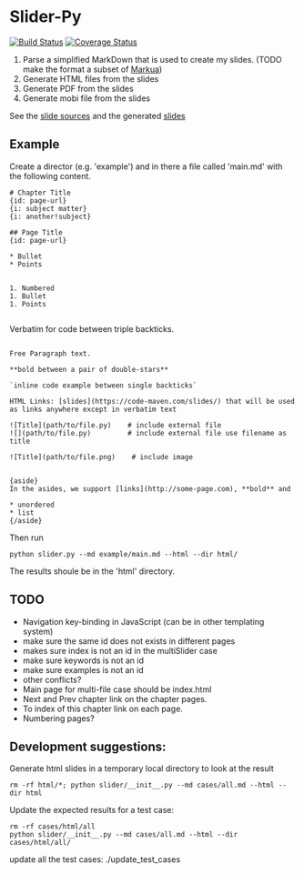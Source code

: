 # Slider-Py
[![Build Status](https://travis-ci.org/szabgab/slider-py.png)](https://travis-ci.org/szabgab/slider-py)
[![Coverage Status](https://coveralls.io/repos/github/szabgab/slider-py/badge.svg?branch=master)](https://coveralls.io/github/szabgab/slider-py?branch=master)


1) Parse a simplified MarkDown that is used to create my slides.  (TODO make the format a subset of [Markua](https://leanpub.com/markua/read))
2) Generate HTML files from the slides
3) Generate PDF from the slides
4) Generate mobi file from the slides

See the [slide sources](https://github.com/szabgab/slides) and the generated [slides](https://code-maven.com/slides/)

## Example

Create a director (e.g. 'example') and in there a file called 'main.md' with the following content.

```
# Chapter Title
{id: page-url}
{i: subject matter}
{i: another!subject}

## Page Title
{id: page-url}

* Bullet
* Points


1. Numbered
1. Bullet
1. Points


   ```
   Verbatim for code between triple backticks.
   ```

Free Paragraph text.

**bold between a pair of double-stars**

`inline code example between single backticks`

HTML Links: [slides](https://code-maven.com/slides/) that will be used as links anywhere except in verbatim text

![Title](path/to/file.py)    # include external file
![](path/to/file.py)         # include external file use filename as title

![Title](path/to/file.png)    # include image


{aside}
In the asides, we support [links](http://some-page.com), **bold** and

* unordered
* list
{/aside}
```

Then run

```
python slider.py --md example/main.md --html --dir html/
```

The results shoule be in the 'html' directory.

## TODO

* Navigation key-binding in JavaScript (can be in other templating system)
* make sure the same id does not exists in different pages
* makes sure index is not an id in the multiSlider case
* make sure keywords is not an id
* make sure examples is not an id
* other conflicts?
* Main page for multi-file case should be index.html
* Next and Prev chapter link on the chapter pages.
* To index of this chapter link on each page.
* Numbering pages?

## Development suggestions:

Generate html slides in a temporary local directory to look at the result

```
rm -rf html/*; python slider/__init__.py --md cases/all.md --html --dir html
```

Update the expected results for a test case:

```
rm -rf cases/html/all
python slider/__init__.py --md cases/all.md --html --dir cases/html/all/
```

update all the test cases:
./update_test_cases
